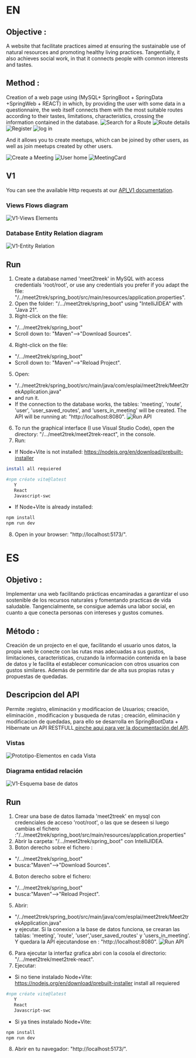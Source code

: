 
# EN

## Objective :
A website that facilitate practices aimed at ensuring the sustainable use of natural resources and promoting healthy living practices.
Tangentially, it also achieves social work, in that it connects people with common interests and tastes.

## Method :
Creation of a web page using (MySQL+ SpringBoot + SpringData +SpringWeb + REACT) in which, by providing the user with some data in a questionnaire, the web itself connects them with the most suitable routes according to their tastes, limitations, characteristics, crossing the information contained in the database.
![Search for a Route](documentacion_es/Init.png)
![Route details](documentacion_es/RouteCard.png)
![Register](documentacion_es/Register.png)
![log in](documentacion_es/IniciasSesion.png)

And it allows you to create meetups, which can be joined by other users, as well as join meetups created by other users.

![Create a Meeting](documentacion_es/CreateMeeting.png)
![User home](documentacion_es/User.jpg)
![MeetingCard](documentacion_es/meeting.png)

## V1
You can see the available Http requests at our [API_V1 documentation](documentation_en/API_V1.md).
### Views Flows diagram
![V1-Views Elements](documentation_en/Views_V1.jpg)
### Database Entity Relation diagram
![V1-Entity Relation](documentation_en/EntityRelation_V1.jpg)
## Run
1. Create a database named 'meet2treek' in MySQL with access credentials 'root/root', or use any credentials you prefer if you adapt the file: "/../meet2trek/spring_boot/src/main/resources/application.properties".
2. Open the folder:  "/.../meet2trek/spring_boot" using "IntelliJIDEA" with "Java 21".
3. Right-click on the file:
- "/.../meet2trek/spring_boot"
- Scroll down to: "Maven"-->"Download Sources".
4. Right-click on the file:
 - "/.../meet2trek/spring_boot"
- Scroll down to: "Maven"-->"Reload Project".
5. Open:
- "/../meet2trek/spring_boot/src/main/java/com/esplai/meet2trek/Meet2trekApplication.java" 
- and run it. 
- If the connection to the database works, the tables: 'meeting', 'route', 'user', 'user_saved_routes', and 'users_in_meeting' will be created. The API will be running at:  "http://localhost:8080".
![Run API](documentacion_es/Run_Meet2Trek.png)
6. To run the graphical interface (I use Visual Studio Code), open the directory: "/.../meet2trek/meet2trek-react", in the console.
7. Run:
- If Node+Vite is not installed: 
https://nodejs.org/en/download/prebuilt-installer
```bash
install all requiered

#npm créate vite@latest
   Y 
   React
   Javascript-swc
```
- If Node+Vite is already installed: 

```bash
npm install
npm run dev
```
8. Open in your browser: "http://localhost:5173/".

# ES

## Objetivo :
Implementar una web facilitando prácticas encaminadas a garantizar el uso sostenible de los recursos naturales y fomentando practicas de vida saludable.
Tangencialmente, se consigue además una labor social, en cuanto a que conecta personas con intereses y gustos comunes.

## Método :
Creación de un projecto en el que, facilitando el usuario unos datos, la propia web le conecte con las rutas mas adecuadas a sus gustos, limitaciones, características, cruzando la información contenida en la base de datos y le facilita el establecer comunicacion con otros usuarios con gustos similares. Además de permitirle dar de alta sus propias rutas y propuestas de quedadas.

## Descripcion del API
Permite :registro, eliminación y modificacion de Usuarios;  creación, eliminación , modificacion y busqueda de rutas ; creación, eliminación y modificacion de quedadas, para ello se desarrolla en SpringBootData + Hibernate un API RESTFULL[ pinche aqui para ver la documentación del API](documentacion_es/API_Prototipo.md).
### Vistas

![Prototipo-Elementos en cada Vista](documentacion_es/Prototipo_ElementosVistas.jpg)


### Diagrama entidad relación
![V1-Esquema base de datos](documentacion_es/EntityRelation_Prototype.jpg)

## Run
1. Crear una base de datos llamada 'meet2treek' en mysql con credenciales de acceso 'root/root', o las que se deseen si luego cambias el fichero :"/../meet2trek/spring_boot/src/main/resources/application.properties"
2. Abrir la carpeta: "/.../meet2trek/spring_boot" con IntelliJIDEA.
3. Boton derecho sobre el fichero :
- "/.../meet2trek/spring_boot"
- busca:"Maven"-->"Download Sources".
4. Boton derecho sobre el fichero:
 - "/.../meet2trek/spring_boot"
- busca:"Maven"-->"Reload Project".
5. Abrir: 
- "/../meet2trek/spring_boot/src/main/java/com/esplai/meet2trek/Meet2trekApplication.java" 
- y ejecutar.
 Si la conexion a la base de datos funciona, se crearan las tablas: 'meeting', 'route', 'user','user_saved_routes' y 'users_in_meeting'. Y quedara la API ejecutandose en : "http://localhost:8080".
![Run API](documentacion_es/Run_Meet2Trek.png)
6. Para ejecutar la interfaz grafica abri con la cosola el directorio: "/.../meet2trek/meet2trek-react".
7. Ejecutar:
- Si no tiene instalado Node+Vite:
https://nodejs.org/en/download/prebuilt-installer
install all requiered
```bash
#npm créate vite@latest
   Y 
   React
   Javascript-swc
```
- Si ya tines instalado Node+Vite:   
```bash
npm install
npm run dev
```
8. Abrir en tu navegador: "http://localhost:5173/".



